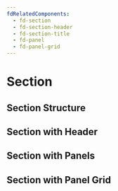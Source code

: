 ```yaml
---
fdRelatedComponents:
  - fd-section
  - fd-section-header
  - fd-section-title
  - fd-panel
  - fd-panel-grid
---
```


# Section

## Section Structure

<d-example name="structure">
</d-example>

## Section with Header

<d-example name="header">
</d-example>

## Section with Panels

<d-example name="panels">
</d-example>

## Section with Panel Grid

<d-example name="grid">
</d-example>

